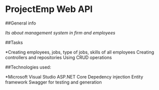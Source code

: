 # **ProjectEmp Web API**

##General info

*Its about management system in firm and employees*

##Tasks

*Creating employees, jobs, type of jobs, skills of all employees
Creating controllers and repositories
Using CRUD operations 

##Technologies used: 

*Microsoft Visual Studio
ASP.NET Core
Depedency injection
Entity framework
Swagger for testing and generation

